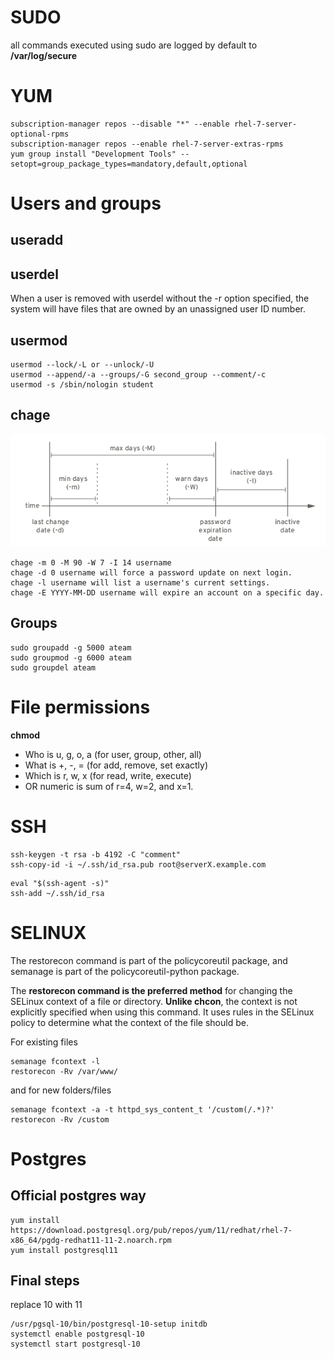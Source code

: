 # SUDO

all commands executed using sudo are logged by default to **/var/log/secure**

# YUM

```
subscription-manager repos --disable "*" --enable rhel-7-server-optional-rpms
subscription-manager repos --enable rhel-7-server-extras-rpms
yum group install "Development Tools" --setopt=group_package_types=mandatory,default,optional
```

# Users and groups

## useradd

## userdel

When a user is removed with userdel without the -r option specified, the system will have files that are owned by an unassigned user ID number.

## usermod

```
usermod --lock/-L or --unlock/-U
usermod --append/-a --groups/-G second_group --comment/-c
usermod -s /sbin/nologin student
```

## chage

![chagedate](pic/chagedates.png)
```
chage -m 0 -M 90 -W 7 -I 14 username
chage -d 0 username will force a password update on next login.
chage -l username will list a username's current settings.
chage -E YYYY-MM-DD username will expire an account on a specific day.
```

## Groups
```
sudo groupadd -g 5000 ateam
sudo groupmod -g 6000 ateam
sudo groupdel ateam
```

# File permissions

**chmod**
* Who is u, g, o, a (for user, group, other, all)
* What is +, -, = (for add, remove, set exactly)
* Which is r, w, x (for read, write, execute)
* OR numeric is sum of r=4, w=2, and x=1.

# SSH

```
ssh-keygen -t rsa -b 4192 -C "comment"
ssh-copy-id -i ~/.ssh/id_rsa.pub root@serverX.example.com
```

```
eval "$(ssh-agent -s)"
ssh-add ~/.ssh/id_rsa
```

# SELINUX

The restorecon command is part of the policycoreutil package, and semanage is part of
the policycoreutil-python package.

The **restorecon command is the preferred method** for changing the SELinux context of a file or
directory. **Unlike chcon**, the context is not explicitly specified when using this command. It uses
rules in the SELinux policy to determine what the context of the file should be.

For existing files
```
semanage fcontext -l
restorecon -Rv /var/www/
```
and for new folders/files
```
semanage fcontext -a -t httpd_sys_content_t '/custom(/.*)?'
restorecon -Rv /custom
```

# Postgres

## Official postgres way

```
yum install https://download.postgresql.org/pub/repos/yum/11/redhat/rhel-7-x86_64/pgdg-redhat11-11-2.noarch.rpm
yum install postgresql11
```

## Final steps

replace 10 with 11

```
/usr/pgsql-10/bin/postgresql-10-setup initdb
systemctl enable postgresql-10
systemctl start postgresql-10
```
